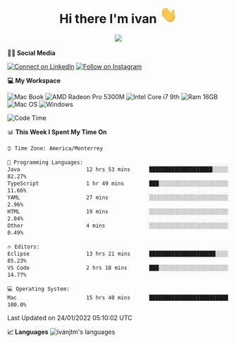 <h1 align="center">Hi there I'm ivan <img src="https://raw.githubusercontent.com/ABSphreak/ABSphreak/master/gifs/Hi.gif" width="40px" /></h1>
<div align="center">
<img src="http://github-readme-streak-stats.herokuapp.com?user=ivanjtm&hide_border=true&background=00000000&border=FFFFFF00&sideNums=A8A8A8&sideLabels=A8A8A8&currStreakNum=FFC93C&dates=A8A8A8)](https://git.io/streak-stats"/>
</div>

**👦🏻 Social Media**

[![Connect on LinkedIn](https://img.shields.io/badge/LinkedIn-%230077B5.svg?&style=flat-square&logo=linkedin&logoColor=white)](https://www.linkedin.com/in/ivanjtm)
[![Follow on Instagram](https://img.shields.io/badge/Instagram-E4405F?style=flat-square&logo=instagram&logoColor=white)](https://www.instagram.com/ivanjtm)

**💻 My Workspace**

![Mac Book](https://img.shields.io/badge/Apple-MacBook_Pro_2019-999999?style=flat-square&logo=apple&logoColor=white)
![AMD Radeon Pro 5300M](https://img.shields.io/badge/AMD-Radeon_Pro_5300M-ED1C24?style=flat-square&logo=amd&logoColor=white)
![Intel Core i7 9th](https://img.shields.io/badge/Intel-Core_i7_9th-0071C5?style=flat-square&logo=intel&logoColor=white)
![Ram 16GB](https://img.shields.io/badge/RAM-16GB-230071C5?style=flat-square&logoColor=white)
![Mac OS](https://img.shields.io/badge/Mac%20OS-000000?style=flat-square&logo=apple&logoColor=white)
![Windows](https://img.shields.io/badge/Windows-0078D6?style=flat-square&logo=windows&logoColor=white)


<!--START_SECTION:waka-->
![Code Time](http://img.shields.io/badge/Code%20Time-564%20hrs%2046%20mins-blue)

📊 **This Week I Spent My Time On** 

```text
⌚︎ Time Zone: America/Monterrey

💬 Programming Languages: 
Java                     12 hrs 53 mins      ████████████████████░░░░░   82.27% 
TypeScript               1 hr 49 mins        ███░░░░░░░░░░░░░░░░░░░░░░   11.66% 
YAML                     27 mins             ░░░░░░░░░░░░░░░░░░░░░░░░░   2.96% 
HTML                     19 mins             ░░░░░░░░░░░░░░░░░░░░░░░░░   2.04% 
Other                    4 mins              ░░░░░░░░░░░░░░░░░░░░░░░░░   0.49%

🔥 Editors: 
Eclipse                  13 hrs 21 mins      █████████████████████░░░░   85.23% 
VS Code                  2 hrs 18 mins       ███░░░░░░░░░░░░░░░░░░░░░░   14.77%

💻 Operating System: 
Mac                      15 hrs 40 mins      █████████████████████████   100.0%

```


 Last Updated on 24/01/2022 05:10:02 UTC
<!--END_SECTION:waka-->
**📈 Languages**
 ![ivanjtm's languages](https://wakatime.com/share/@ivanjtm/a32f83c6-d0c9-49a4-a5ae-d0440b950377.svg)
